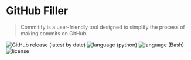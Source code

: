 # GitHub Filler
> Commitify is a user-friendly tool designed to simplify the process of making commits on GitHub.

![GitHub release (latest by date)](https://img.shields.io/badge/release-v1.0.0-green)
![language (python)](https://img.shields.io/badge/language-python-blue)
![language (Bash)](https://img.shields.io/badge/language-Bash-green)
![license](https://img.shields.io/badge/license-GPL--3.0-yellow)
